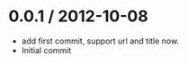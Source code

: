 
0.0.1 / 2012-10-08 
==================

  * add first commit, support url and title now.
  * Initial commit
